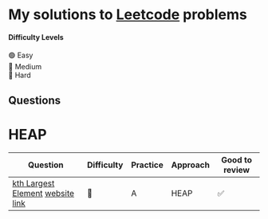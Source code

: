 # My solutions to [Leetcode](https://leetcode.com/) problems 



#### Difficulty Levels

🟢 Easy  
🔵 Medium  
🔴 Hard  


## Questions

# HEAP

| Question                                                                          | Difficulty | Practice             | Approach                 | Good to review |
| --------------------------------------------------------------------------------- | ---------- | -------------------- | ------------------------ | -------------- |
| [kth Largest Element](/Heap/Kth_largest.py) [website link](https://leetcode.com/problems/kth-largest-element-in-an-array/solution/)                          | 🔵         |    A       | HEAP                 | ✅             |



